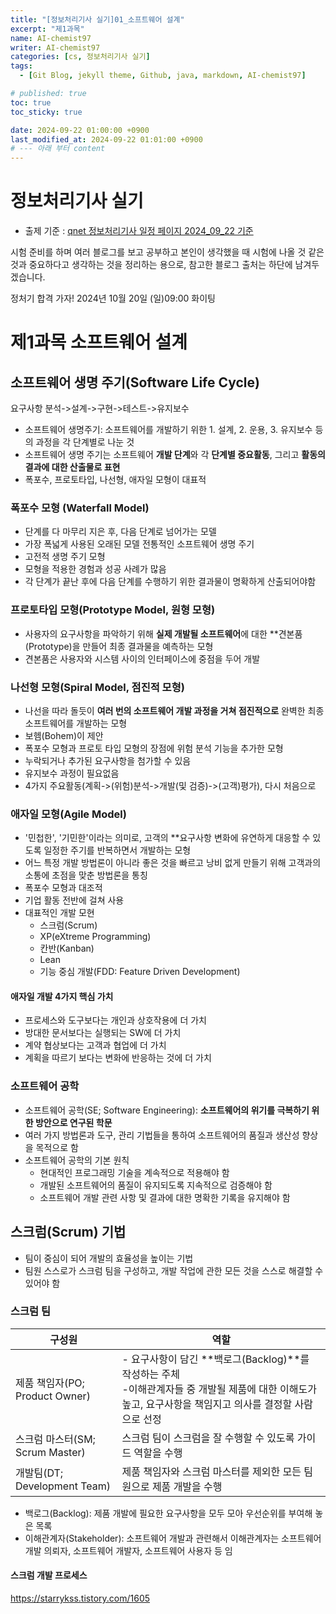 ```yaml
---
title: "[정보처리기사 실기]01_소프트웨어 설계"
excerpt: "제1과목"
name: AI-chemist97
writer: AI-chemist97
categories: [cs, 정보처리기사 실기]
tags:
  - [Git Blog, jekyll theme, Github, java, markdown, AI-chemist97]

# published: true
toc: true
toc_sticky: true

date: 2024-09-22 01:00:00 +0900
last_modified_at: 2024-09-22 01:01:00 +0900
# --- 아래 부터 content
---
```

# 정보처리기사 실기
* 출제 기준 : [qnet 정보처리기사 일정 페이지 2024_09_22 기준](https://www.q-net.or.kr/crf005.do?id=crf00503&jmCd=1320)

시험 준비를 하며 여러 블로그를 보고 공부하고 본인이 생각했을 때 시험에 나올 것 같은 것과 중요하다고 생각하는 것을 정리하는 용으로, 참고한 블로그 출처는 하단에 남겨두겠습니다.

정처기 합격 가자!
2024년 10월 20일 (일)09:00
화이팅
# 제1과목 소프트웨어 설계
## 소프트웨어 생명 주기(Software Life Cycle)
요구사항 분석->설계->구현->테스트->유지보수
* 소프트웨어 생명주기: 소프트웨어를 개발하기 위한   1. 설계, 2. 운용, 3. 유지보수 등의 과정을 각 단계별로 나눈 것
* 소프트웨어 생명 주기는 소프트웨어 **개발 단계**와 각 **단계별 중요활동**, 그리고 **활동의 결과에 대한 산출물로 표현**
* 폭포수, 프로토타입, 나선형, 애자일 모형이 대표적

### 폭포수 모형 (Waterfall Model)
* 단계를 다 마무리 지은 후, 다음 단계로 넘어가는 모델
* 가장 폭넓게 사용된 오래된 모델 전통적인 소프트웨어 생명 주기
* 고전적 생명 주기 모형
* 모형을 적용한 경험과 성공 사례가 많음
* 각 단계가 끝난 후에 다음 단계를 수행하기 위한 결과물이 명확하게 산출되어야함

### 프로토타입 모형(Prototype Model, 원형 모형)
* 사용자의 요구사항을 파악하기 위해 **실제 개발될 소프트웨어**에 대한 **견본품(Prototype)을 만들어 최종 결과물을 예측하는 모형
* 견본품은 사용자와 시스템 사이의 인터페이스에 중점을 두어 개발

### 나선형 모형(Spiral Model, 점진적 모형)
* 나선을 따라 돌듯이 **여러 번의 소프트웨어 개발 과정을 거쳐 점진적으로** 완벽한 최종 소프트웨어를 개발하는 모형
* 보헴(Bohem)이 제안
* 폭포수 모형과 프로토 타입 모형의 장점에 위험 분석 기능을 추가한 모형
* 누락되거나 추가된 요구사항을 첨가할 수 있음
* 유지보수 과정이 필요없음
* 4가지 주요활동(계획->(위험)분석->개발(및 검증)->(고객)평가), 다시 처음으로
  

### 애자일 모형(Agile Model)
* '민첩한', '기민한'이라는 의미로, 고객의 **요구사항 변화에 유연하게 대응할 수 있도록 일정한 주기를 반복하면서 개발하는 모형
* 어느 특정 개발 방법론이 아니라 좋은 것을 빠르고 낭비 없게 만들기 위해 고객과의 소통에 초점을 맞춘 방법론을 통칭
* 폭포수 모형과 대조적
* 기업 활동 전반에 걸쳐 사용
* 대표적인 개발 모현
    * 스크럼(Scrum)
    * XP(eXtreme Programming)
    * 칸반(Kanban)
    * Lean
    * 기능 중심 개발(FDD: Feature Driven Development)

#### 애자일 개발 4가지 핵심 가치
* 프로세스와 도구보다는 개인과 상호작용에 더 가치
* 방대한 문서보다는 실행되는 SW에 더 가치
* 계약 협상보다는 고객과 협업에 더 가치
* 계획을 따르기 보다는 변화에 반응하는 것에 더 가치

### 소프트웨어 공학
* 소프트웨어 공학(SE; Software Engineering): **소프트웨어의 위기를 극복하기 위한 방안으로 연구된 학문**
* 여러 가지 방법론과 도구, 관리 기법들을 통하여 소프트웨어의 품질과 생산성 향상을 목적으로 함
* 소프트웨어 공학의 기본 원칙
    * 현대적인 프로그래밍 기술을 계속적으로 적용해야 함
    * 개발된 소프트웨어의 품질이 유지되도록 지속적으로 검증해야 함
    * 소프트웨어 개발 관련 사항 및 결과에 대한 명확한 기록을 유지해야 함

## 스크럼(Scrum) 기법
* 팀이 중심이 되어 개발의 효율성을 높이는 기법
* 팀원 스스로가 스크럼 팀을 구성하고, 개발 작업에 관한 모든 것을 스스로 해결할 수 있어야 함

### 스크럼 팀
| 구성원                          | 역할                                                                                                                                                        |
| ------------------------------- | ----------------------------------------------------------------------------------------------------------------------------------------------------------- |
| 제품 책임자(PO; Product Owner)  | - 요구사항이 담긴 **백로그(Backlog)**를 작성하는 주체<br>-이해관계자들 중 개발될 제품에 대한 이해도가 높고, 요구사항을 책임지고 의사를 결정할 사람으로 선정 |
| 스크럼 마스터(SM; Scrum Master) | 스크럼 팀이 스크럼을 잘 수행할 수 있도록 가이드 역할을 수행                                                                                                 |
| 개발팀(DT; Development Team)    | 제품 책임자와 스크럼 마스터를 제외한 모든 팀원으로 제품 개발을 수행                                                                                         |

* 백로그(Backlog): 제품 개발에 필요한 요구사항을 모두 모아 우선순위를 부여해 놓은 목록
* 이해관계자(Stakeholder): 소프트웨어 개발과 관련해서 이해관계자는 소프트웨어 개발 의뢰자, 소프트웨어 개발자, 소프트웨어 사용자 등 임

#### 스크럼 개발 프로세스



https://starrykss.tistory.com/1605

